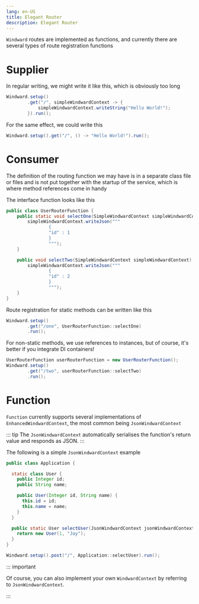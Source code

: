 ```yaml
---
lang: en-US
title: Elegant Router
description: Elegant Router
---
```


`Windward` routes are implemented as functions, and currently there are several types of route registration functions

# Supplier

In regular writing, we might write it like this, which is obviously too long

```java
Windward.setup()
        .get("/", simpleWindwardContext -> {
            simpleWindwardContext.writeString("Hello World!");
        }).run();
```

For the same effect, we could write this

```java
Windward.setup().get("/", () -> "Hello World!").run();
```

# Consumer

The definition of the routing function we may have is in a separate class file or files and is not put together with the startup of the service, which is where method references come in handy

The interface function looks like this

```java
public class UserRouterFunction {
    public static void selectOne(SimpleWindwardContext simpleWindwardContext) {
        simpleWindwardContext.writeJson("""
                {
                "id" : 1
                }
                """);
    }

    public void selectTwo(SimpleWindwardContext simpleWindwardContext) {
        simpleWindwardContext.writeJson("""
                {
                "id" : 2
                }
                """);
    }
}
```

Route registration for static methods can be written like this

```java
Windward.setup()
        .get("/one", UserRouterFunction::selectOne)
        .run();
```

For non-static methods, we use references to instances, but of course, it's better if you integrate DI containers!

```java
UserRouterFunction userRouterFunction = new UserRouterFunction();
Windward.setup()
        .get("/two", userRouterFunction::selectTwo)
        .run();
```

# Function

`Function` currently supports several implementations of `EnhancedWindwardContext`, the most common being `JsonWindwardContext`

::: tip
The `JsonWindwardContext` automatically serialises the function's return value and responds as JSON.
:::

The following is a simple `JsonWindwardContext` example

```java
public class Application {

  static class User {
    public Integer id;
    public String name;

    public User(Integer id, String name) {
      this.id = id;
      this.name = name;
    }
  }

  public static User selectUser(JsonWindwardContext jsonWindwardContext) {
    return new User(1, "Jay");
  }
}
```

```java
Windward.setup().post("/", Application::selectUser).run();
```

::: important

Of course, you can also implement your own `WindwardContext` by referring to `JsonWindwardContext`.

:::
